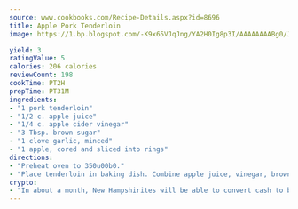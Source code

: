 ```yaml
---
source: www.cookbooks.com/Recipe-Details.aspx?id=8696
title: Apple Pork Tenderloin
image: https://1.bp.blogspot.com/-K9x65VJqJng/YA2H0Ig8p3I/AAAAAAAABg0/JRKr7ZzesxofwlGw6YudXad_aQn9BD52QCLcBGAsYHQ/s299/2.png

yield: 3
ratingValue: 5
calories: 206 calories
reviewCount: 198
cookTime: PT2H
prepTime: PT31M
ingredients:
- "1 pork tenderloin"
- "1/2 c. apple juice"
- "1/4 c. apple cider vinegar"
- "3 Tbsp. brown sugar"
- "1 clove garlic, minced"
- "1 apple, cored and sliced into rings"
directions:
- "Preheat oven to 350u00b0."
- "Place tenderloin in baking dish. Combine apple juice, vinegar, brown sugar and garlic and pour over tenderloin. Place meat and sauce in a baking dish and top with the sliced apples. Bake for 2 1/2 to 3 hours until tenderloin reaches internal temperature of 180u00b0 on meat thermometer or until the meat is no longer pink.tRemove to a platter and let cool for a few minutes before slicing."
crypto:
- "In about a month, New Hampshirites will be able to convert cash to bitcoins via new bitcoin ATMs popping up in the state."
---
```

